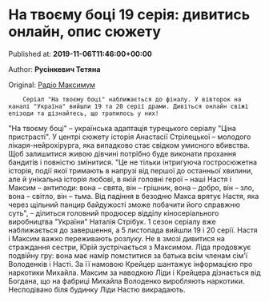 
# На твоєму боці 19 серія: дивитись онлайн, опис сюжету

Published at: **2019-11-06T11:46:00+00:00**

Author: **Русінкевич Тетяна**

Original: [Радіо Максимум](https://maximum.fm/na-tvoyemu-boci-19-20-seriya-divitisya-onlajn-dramatichnij-serial_n169140)


        Серіал "На твоєму боці" наближається до фіналу. У вівторок на каналі "Україна" вийшли 19 та 20 серії драми. Дивіться онлайн свіжі епізоди та дізнайтесь, що трапилось у них!
      
"На твоєму боці" – українська адаптація турецького серіалу "Ціна пристрасті". У центрі сюжету історія Анастасії Стрілецької – молодого лікаря-нейрохірурга, яка випадково стає свідком умисного вбивства. Щоб залишитися живою дівчині потрібно буде виконати прохання бандитів і повністю змінитися.
"Це не тільки інтригуюча гостросюжетна історія, події якої тримають в напрузі від першої до останньої хвилини, але й унікальна історія любові, в якій головні герої – наші Настя і Максим – антиподи: вона – свята, він – грішник, вона – добро, він – зло, вона – світло, він – тьма. Від падіння в безодню Макса врятує Настя, яка через щільний панцир байдужості зможе побачити його справжню суть", – ділиться головний продюсер відділу кіносеріального виробництва "України" Наталія Стрібук.
1 сезон серіалу вже наближається до завершення, а 5 листопада вийшли 19 і 20 серії.
Настя і Максим важко переживають розлуку. Не в змозі дивитися на страждання сестри, Юрій зустрічається з Максимом. Ліда продовжує подвійну гру: вона має намір помститися за батька всім членам сім'ї Володенків і Насті. За її намовою Крейцер шантажує інформацією про наркотики Михайла. Максим за наводкою Ліди і Крейцера дізнається від Богдана, що на фабриці Михайла Володенко виробляють наркотики. Несподівано біля будинку Ліди Настю викрадають.
